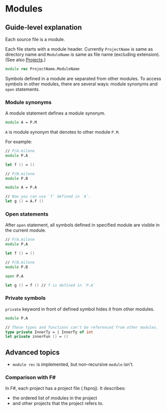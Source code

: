 # Modules

## Guide-level explanation

Each source file is a module.

Each file starts with a module header.
Currently `ProjectName` is same as directory name and `ModuleName` is same as file name (excluding extension).
(See also [Projects](projects.md).)

```fsharp
module rec ProjectName.ModuleName
```

Symbols defined in a module are separated from other modules.
To access symbols in other modules, there are several ways: module synonyms and `open` statements.

### Module synonyms

A module statement defines a module synonym.

```fsharp
module A = P.M
```

`A` is module synonym that denotes to other module `P.M`.

For example:

```fsharp
// P/A.milone
module P.A

let f () = ()
```

```fsharp
// P/B.milone
module P.B

module A = P.A

// Now you can use `f` defined in `A`.
let g () = A.f ()
```

### Open statements

After `open` statement, all symbols defined in specified module are visible in the current module.

```fsharp
// P/A.milone
module P.A

let f () = ()
```

```fsharp
// P/B.milone
module P.B

open P.A

let g () = f () // f is defined in `P.A`
```

### Private symbols

`private` keyword in front of defined symbol hides it from other modules.

```fsharp
module P.A

// These types and functions can't be referenced from other modules.
type private InnerTy = | InnerTy of int
let private innerFun () = ()
```

## Advanced topics

- `module rec` is implemented, but non-recursive `module` isn't.

### Comparison with F#

In F#, each project has a project file (.fsproj). It describes:

- the ordered list of modules in the project
- and other projects that the project refers to.
